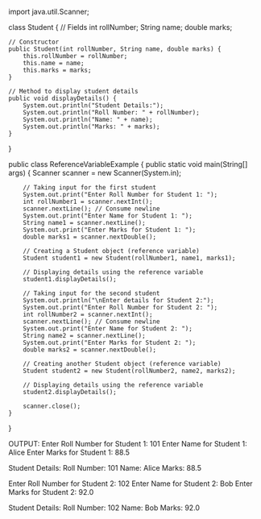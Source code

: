 
import java.util.Scanner;

class Student {
    // Fields
    int rollNumber;
    String name;
    double marks;

    // Constructor
    public Student(int rollNumber, String name, double marks) {
        this.rollNumber = rollNumber;
        this.name = name;
        this.marks = marks;
    }

    // Method to display student details
    public void displayDetails() {
        System.out.println("Student Details:");
        System.out.println("Roll Number: " + rollNumber);
        System.out.println("Name: " + name);
        System.out.println("Marks: " + marks);
    }
}

public class ReferenceVariableExample {
    public static void main(String[] args) {
        Scanner scanner = new Scanner(System.in);

        // Taking input for the first student
        System.out.print("Enter Roll Number for Student 1: ");
        int rollNumber1 = scanner.nextInt();
        scanner.nextLine(); // Consume newline
        System.out.print("Enter Name for Student 1: ");
        String name1 = scanner.nextLine();
        System.out.print("Enter Marks for Student 1: ");
        double marks1 = scanner.nextDouble();

        // Creating a Student object (reference variable)
        Student student1 = new Student(rollNumber1, name1, marks1);

        // Displaying details using the reference variable
        student1.displayDetails();

        // Taking input for the second student
        System.out.println("\nEnter details for Student 2:");
        System.out.print("Enter Roll Number for Student 2: ");
        int rollNumber2 = scanner.nextInt();
        scanner.nextLine(); // Consume newline
        System.out.print("Enter Name for Student 2: ");
        String name2 = scanner.nextLine();
        System.out.print("Enter Marks for Student 2: ");
        double marks2 = scanner.nextDouble();

        // Creating another Student object (reference variable)
        Student student2 = new Student(rollNumber2, name2, marks2);

        // Displaying details using the reference variable
        student2.displayDetails();

        scanner.close();
    }
}


OUTPUT:
Enter Roll Number for Student 1: 101
Enter Name for Student 1: Alice
Enter Marks for Student 1: 88.5

Student Details:
Roll Number: 101
Name: Alice
Marks: 88.5

Enter Roll Number for Student 2: 102
Enter Name for Student 2: Bob
Enter Marks for Student 2: 92.0

Student Details:
Roll Number: 102
Name: Bob
Marks: 92.0
